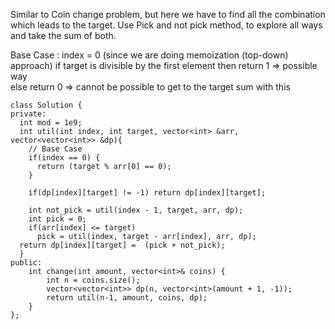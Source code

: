 Similar to Coin change problem, but here we have to find all the combination which leads to the target.
Use Pick and not pick method, to explore all ways and take the sum of both.

Base Case :
index = 0 (since we are doing memoization (top-down) approach)
if target is divisible by the first element then return 1 => possible way  
 else return 0 => cannot be possible to get to the target sum with this

```
class Solution {
private:
  int mod = 1e9;
  int util(int index, int target, vector<int> &arr, vector<vector<int>> &dp){
    // Base Case
    if(index == 0) {
      return (target % arr[0] == 0);
    }

    if(dp[index][target] != -1) return dp[index][target];

    int not_pick = util(index - 1, target, arr, dp);
    int pick = 0;
    if(arr[index] <= target)
      pick = util(index, target - arr[index], arr, dp);
  return dp[index][target] =  (pick + not_pick);
  }
public:
    int change(int amount, vector<int>& coins) {
        int n = coins.size();
        vector<vector<int>> dp(n, vector<int>(amount + 1, -1));
        return util(n-1, amount, coins, dp);
    }
};

```
